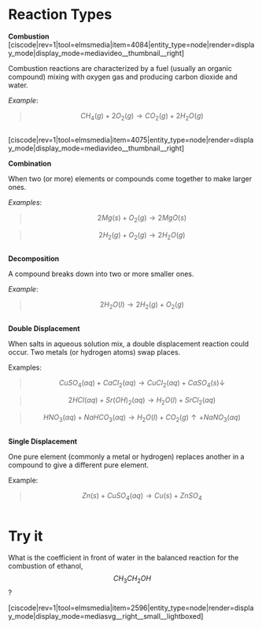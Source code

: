 <div style="float:right;margin:auto"><ebook-button title="Reaction Types" link="https://genchem.science.psu.edu/15-1-reaction-types"></ebook-button></div>


# Reaction Types



**Combustion**
<media-video>[ciscode|rev=1|tool=elmsmedia|item=4084|entity_type=node|render=display_mode|display_mode=mediavideo__thumbnail__right]</media-video>

Combustion reactions are characterized by a fuel (usually an organic compound) mixing with oxygen gas and producing carbon dioxide and water.

_Example_:
> $$CH_4 (g) + 2O_2 (g) \longrightarrow CO_2 (g) + 2H_2O (g)$$

<div class="spacer" style="display:block;overflow:hidden;width:100%;"></div>


<media-video>[ciscode|rev=1|tool=elmsmedia|item=4075|entity_type=node|render=display_mode|display_mode=mediavideo__thumbnail__right]</media-video>

**Combination**

When two (or more) elements or compounds come together to make larger ones.

_Examples_:
> $$2 Mg (s) + O_2 (g) \longrightarrow  2 MgO (s)$$

> $$2H_2 (g) + O_2 (g) \longrightarrow 2H_2O (g)$$

<div class="spacer" style="display:block;overflow:hidden;width:100%;"></div>


**Decomposition**

A compound breaks down into two or more smaller ones.

_Example_: 

> $$2 H_2O (l) \longrightarrow 2H_2 (g) + O_2 (g)$$


<div class="spacer" style="display:block;overflow:hidden;width:100%;"></div>


**Double Displacement**

When salts in aqueous solution mix, a double displacement reaction could occur.  Two metals (or hydrogen atoms) swap places.  

Examples:
> $$CuSO_4 (aq)+ CaCl_2 (aq) \longrightarrow CuCl_2 (aq) + CaSO_4(s)\downarrow$$

> $$2 HCl (aq)+ Sr(OH)_2 (aq) \longrightarrow H_2O(l) + SrCl_2 (aq)$$

> $$HNO_3 (aq) + NaHCO_3 (aq) \longrightarrow H_2O (l) + CO_2(g)\uparrow + NaNO_3 (aq)$$


<div class="spacer" style="display:block;overflow:hidden;width:100%;"></div>



**Single Displacement**

One pure element (commonly a metal or hydrogen) replaces another in a compound to give a different pure element.

Example: 
> $$Zn(s) + CuSO_4(aq) \longrightarrow Cu (s) + ZnSO_4$$

<div class="spacer" style="display:block;overflow:hidden;width:100%;"></div>


# Try it

What is the coefficient in front of water in the balanced reaction for the combustion of ethanol, $$CH_3CH_2OH$$?

[ciscode|rev=1|tool=elmsmedia|item=2596|entity_type=node|render=display_mode|display_mode=mediasvg__right__small__lightboxed]